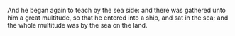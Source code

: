 And he began again to teach by the sea side: and there was gathered unto him a great multitude, so that he entered into a ship, and sat in the sea; and the whole multitude was by the sea on the land.
